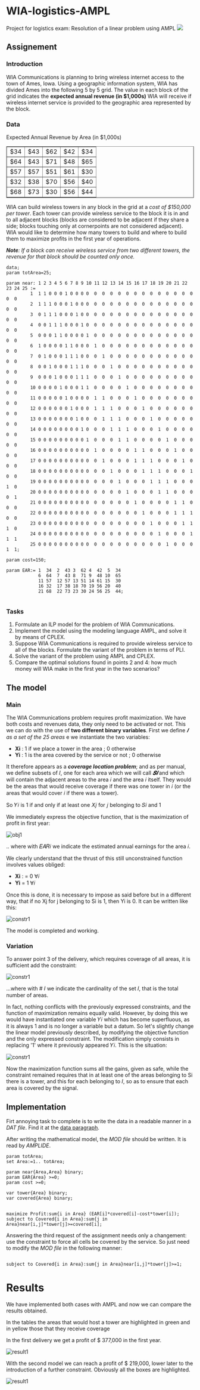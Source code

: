 # WIA-logistics-AMPL
Project for logistics exam: Resolution of a linear problem using AMPL
<img src="https://www.artelys.com/wp-content/uploads/2018/11/ampl.png"/>

## Assignement

### Introduction
WIA Communications is planning to bring wireless internet access to the town of Ames, Iowa. Using a geographic information system, WIA has divided Ames into the following 5 by 5 grid. The value in each block of the grid indicates the **expected annual revenue (in $1,000s)** WIA will receive if wireless internet service is provided to the geographic area represented by the block.

### Data 
Expected Annual Revenue by Area (in $1,000s)


<div>
<table border="1"style="text-align: center;">
  <tr><td .bg-yellow> $34</td><td> 	$43</td><td> 	$62 </td><td>	$42</td><td> 	$34</td></tr>
  <tr><td>$64</td><td>$43</td><td> 	$71</td><td> 	$48</td><td> 	$65</td></tr>
  <tr><td>$57</td><td>	$57</td><td> 	$51 </td><td>	$61</td><td> 	$30</td></tr>
  <tr><td>$32</td><td>	$38</td><td> 	$70</td><td> 	$56</td><td> 	$40</td></tr>
  <tr><td>$68</td><td> 	$73</td><td> 	$30</td><td> 	$56 </td><td>	$44</td></tr>
  </table>
</div>


WIA can build wireless towers in any block in the grid at a *cost of $150,000 per tower*. Each tower can provide wireless service to the block it is in and to all adjacent blocks (blocks are considered to be adjacent if they share a side; blocks touching only at cornerpoints are not considered adjacent). WIA would like to determine how many towers to build and where to build them to maximize profits in the first year of operations. 

***Note**: If a block can receive wireless service from two different towers, the revenue for that block should be counted only once.*

```DAT
data;
param totArea=25;
 
param near: 1 2 3 4 5 6 7 8 9 10 11 12 13 14 15 16 17 18 19 20 21 22 23 24 25 :=
         1  1 1 0 0 0 1 0 0 0 0  0  0  0  0  0  0  0  0  0  0  0  0  0  0  0
         2  1 1 1 0 0 0 1 0 0 0  0  0  0  0  0  0  0  0  0  0  0  0  0  0  0
         3  0 1 1 1 0 0 0 1 0 0  0  0  0  0  0  0  0  0  0  0  0  0  0  0  0
         4  0 0 1 1 1 0 0 0 1 0  0  0  0  0  0  0  0  0  0  0  0  0  0  0  0
         5  0 0 0 1 1 0 0 0 0 1  0  0  0  0  0  0  0  0  0  0  0  0  0  0  0
         6  1 0 0 0 0 1 1 0 0 0  1  0  0  0  0  0  0  0  0  0  0  0  0  0  0 
         7  0 1 0 0 0 1 1 1 0 0  0  1  0  0  0  0  0  0  0  0  0  0  0  0  0
         8  0 0 1 0 0 0 1 1 1 0  0  0  1  0  0  0  0  0  0  0  0  0  0  0  0
         9  0 0 0 1 0 0 0 1 1 1  0  0  0  1  0  0  0  0  0  0  0  0  0  0  0
         10 0 0 0 0 1 0 0 0 1 1  0  0  0  0  1  0  0  0  0  0  0  0  0  0  0
         11 0 0 0 0 0 1 0 0 0 0  1  1  0  0  0  1  0  0  0  0  0  0  0  0  0
         12 0 0 0 0 0 0 1 0 0 0  1  1  1  0  0  0  1  0  0  0  0  0  0  0  0
         13 0 0 0 0 0 0 0 1 0 0  0  1  1  1  0  0  0  1  0  0  0  0  0  0  0
         14 0 0 0 0 0 0 0 0 1 0  0  0  1  1  1  0  0  0  1  0  0  0  0  0  0
         15 0 0 0 0 0 0 0 0 0 1  0  0  0  1  1  0  0  0  0  1  0  0  0  0  0
         16 0 0 0 0 0 0 0 0 0 0  1  0  0  0  0  1  1  0  0  0  1  0  0  0  0 
         17 0 0 0 0 0 0 0 0 0 0  0  1  0  0  0  1  1  1  0  0  0  1  0  0  0 
         18 0 0 0 0 0 0 0 0 0 0  0  0  1  0  0  0  1  1  1  0  0  0  1  0  0 
         19 0 0 0 0 0 0 0 0 0 0  0  0  0  1  0  0  0  1  1  1  0  0  0  1  0  
         20 0 0 0 0 0 0 0 0 0 0  0  0  0  0  1  0  0  0  1  1  0  0  0  0  1
         21 0 0 0 0 0 0 0 0 0 0  0  0  0  0  0  1  0  0  0  0  1  1  0  0  0
         22 0 0 0 0 0 0 0 0 0 0  0  0  0  0  0  0  1  0  0  0  1  1  1  0  0
         23 0 0 0 0 0 0 0 0 0 0  0  0  0  0  0  0  0  1  0  0  0  1  1  1  0 
         24 0 0 0 0 0 0 0 0 0 0  0  0  0  0  0  0  0  0  1  0  0  0  1  1  1
         25 0 0 0 0 0 0 0 0 0 0  0  0  0  0  0  0  0  0  0  1  0  0  0  1  1;
         
param cost=150;

param EAR:= 1  34  2  43 3  62 4  42  5  34 
            6  64  7  43 8  71 9  48 10  65
            11 57  12 57 13 51 14 61 15  30
            16 32  17 38 18 70 19 56 20  40
            21 68  22 73 23 30 24 56 25  44;
            
```

### Tasks
1. Formulate an ILP model for the problem of WIA Communications.
2. Implement the model using the modeling language AMPL, and solve it by means of CPLEX.
3. Suppose WIA Communications is required to provide wireless service to all of the blocks. Formulate the variant of the problem in terms of PLI.
4. Solve the variant of the problem using AMPL and CPLEX. 
5. Compare the optimal solutions found in points 2 and 4: how much money will WIA make in the first year in the two scenarios?

## The model 

### Main

The WIA Communications problem requires profit maximization.
We have both costs and revenues data, they only need to be activated or not. This we can do
with the use of **two different binary variables**. First we define ***𝐼*** *as a set of the 25 areas* e
we instantiate the two variables:
- **Xi** : 1 if we place a tower in the area ; 0 otherwise
- **Yi** : 1  is the area covered by the service or not ; 0 otherwise

It therefore appears as a ***coverage location problem***; and as per manual, we define
subsets of 𝐼, one for each area which we will call ***𝑺𝒊*** and which will contain the adjacent areas
to the area 𝑖 and the area 𝑖 itself. They would be the areas that would receive coverage if there was one
tower in 𝑖 (or the areas that would cover 𝑖 if there was a tower).

So 𝑌𝑖 is 1 if and only if at least one 𝑋𝑗 for 𝑗 belonging to 𝑆𝑖 and 1

We immediately express the objective function, that is the maximization of profit in
first year:

![obj1](img/maximize1.JPG)

.. where with 𝐸𝐴𝑅𝑖 we indicate the estimated annual earnings for the area 𝑖.


We clearly understand that the thrust of this still unconstrained function involves values obliged:
- **Xi** : = 0 ∀𝑖
- **Yi** = 1  ∀𝑖

Once this is done, it is necessary to impose as said before but in a different way, that if no Xj for j
belonging to Si is 1, then Yi is 0. It can be written like this:

![constr1](img/constraint1.JPG)

The model is completed and working.

### Variation
To answer point 3 of the delivery, which requires coverage of all areas, it is sufficient
add the constraint:

![constr1](img/constraint2.JPG)

...where with # 𝐼 we indicate the cardinality of the set 𝐼, that is the total number of areas.

In fact, nothing conflicts with the previously expressed constraints, and the function of
maximization remains equally valid. However, by doing this we would have instantiated one
variable 𝑌𝑖 which has become superfluous, as it is always 1 and is no longer a variable but a datum.
So let's slightly change the linear model previously described,
by modifying the objective function and the only expressed constraint. The modification simply consists
in replacing '1' where it previously appeared 𝑌𝑖.
This is the situation:

![constr1](img/maximize3.JPG)


Now the maximization function sums all the gains, given as safe, while the constraint
remained requires that in at least one of the areas belonging to Si there is a tower, and this
for each belonging to 𝐼, so as to ensure that each area is covered by the signal.

## Implementation 

Firt annoying task to complete is to write the data in a readable manner in a *DAT file*. Find it at the <a href="#Data">data paragraph</a>.


After writing the mathematical model, the *MOD file* should be written. It is read by *AMPLIDE*.


```AMPL
param totArea;
set Area:=1.. totArea;

param near{Area,Area} binary;
param EAR{Area} >=0;
param cost >=0;

var tower{Area} binary;
var covered{Area} binary;


maximize Profit:sum{i in Area} (EAR[i]*covered[i]-cost*tower[i]);
subject to Covered{i in Area}:sum{j in Area}near[i,j]*tower[j]>=covered[i];
```
Answering the third request of the assignment needs only a changement: use the constraint to force all cells be covered by the service.
So just need to modify the *MOD file* in the following manner:

```AMPL

subject to Covered{i in Area}:sum{j in Area}near[i,j]*tower[j]>=1;

```

# Results 
 
We have implemented both cases with AMPL and now we can compare the results obtained.

In the tables the areas that would host a tower are highlighted in green and in yellow those that
they receive coverage

In the first delivery we get a profit of $ 377,000 in the first year.

![result1](img/Resuts1.JPG)


With the second model we can reach a profit of $ 219,000, lower later
to the introduction of a further constraint.
Obviously all the boxes are highlighted.

![result1](img/result3.JPG)



            

           
